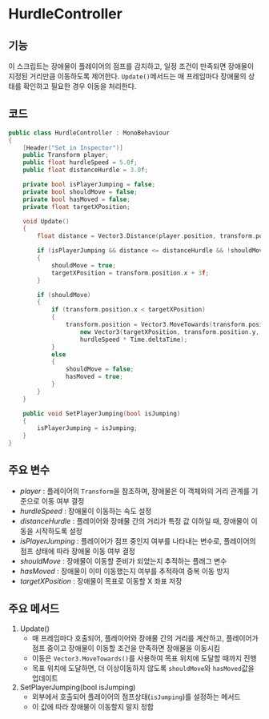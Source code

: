 # HurdleController
## 기능
이 스크립트는 장애물이 플레이어의 점프를 감지하고, 일정 조건이 만족되면 장애물이 지정된 거리만큼 이동하도록 제어한다. ``Update()``메서드는 매 프레임마다 장애물의 상태를 확인하고 필요한 경우 이동을 처리한다.

## 코드
```C++
public class HurdleController : MonoBehaviour
{
    [Header("Set in Inspector")]
    public Transform player;
    public float hurdleSpeed = 5.0f;
    public float distanceHurdle = 3.0f;

    private bool isPlayerJumping = false;
    private bool shouldMove = false;
    private bool hasMoved = false;
    private float targetXPosition;

    void Update()
    {
        float distance = Vector3.Distance(player.position, transform.position);

        if (isPlayerJumping && distance <= distanceHurdle && !shouldMove && !hasMoved)
        {
            shouldMove = true;
            targetXPosition = transform.position.x + 3f;
        }

        if (shouldMove)
        {
            if (transform.position.x < targetXPosition)
            {
                transform.position = Vector3.MoveTowards(transform.position, 
                    new Vector3(targetXPosition, transform.position.y, transform.position.z),
                    hurdleSpeed * Time.deltaTime);
            }
            else
            {
                shouldMove = false;
                hasMoved = true;
            }
        }
    }

    public void SetPlayerJumping(bool isJumping)
    {
        isPlayerJumping = isJumping;
    }
}
```

## 주요 변수
- *player* : 플레이어의 ``Transform``을 참조하며, 장애물은 이 객체와의 거리 관계를 기준으로 이동 여부 결정
- *hurdleSpeed* : 장애물이 이동하는 속도 설정
- *distanceHurdle* : 플레이어와 장애물 간의 거리가 특정 값 이하일 때, 장애물이 이동을 시작하도록 설정
- *isPlayerJumping* : 플레이어가 점프 중인지 여부를 나타내는 변수로, 플레이어의 점프 상태에 따라 장애물 이동 여부 결정
- *shouldMove* : 장애물이 이동할 준비가 되었는지 추적하는 플래그 변수
- *hasMoved* : 장애물이 이미 이동했는지 여부를 추적하여 중복 이동 방지
- *targetXPosition* : 장애물이 목표로 이동할 X 좌표 저장

## 주요 메서드
1. Update()
   - 매 프레임마다 호출되어, 플레이어와 장애물 간의 거리를 계산하고, 플레이어가 점프 중이고 장애물이 이동할 조건을 만족하면 장애물을 이동시킴
   - 이동은 ``Vector3.MoveTowards()``를 사용하여 목표 위치에 도달할 때까지 진행
   - 목표 위치에 도달하면, 더 이상이동하지 않도록 ``shouldMove``와 ``hasMoved``값을 업데이트
2. SetPlayerJumping(bool isJumping)
   - 외부에서 호출되어 플레이어의 점프상태(``isJumping``)를 설정하는 메서드
   - 이 값에 따라 장애물이 이동할지 말지 정함 
